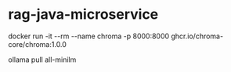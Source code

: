 # rag-java-microservice

docker run -it --rm --name chroma -p 8000:8000 ghcr.io/chroma-core/chroma:1.0.0

ollama pull all-minilm